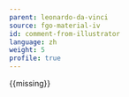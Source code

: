 ```yaml
---
parent: leonardo-da-vinci
source: fgo-material-iv
id: comment-from-illustrator
language: zh
weight: 5
profile: true
---
```


{{missing}}
